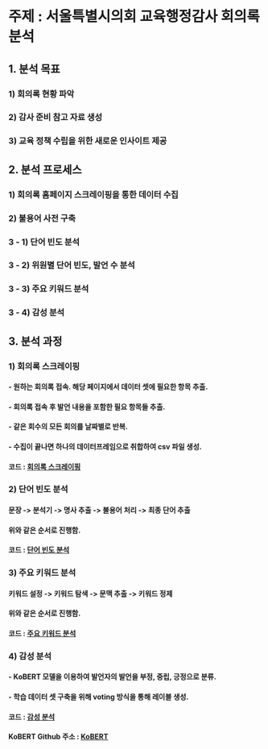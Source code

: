 # 주제 : 서울특별시의회 교육행정감사 회의록 분석       

## 1. 분석 목표    
### 1) 회의록 현황 파악     
### 2) 감사 준비 참고 자료 생성    
### 3) 교육 정책 수립을 위한 새로운 인사이트 제공         

## 2. 분석 프로세스 
### 1) 회의록 홈페이지 스크레이핑을 통한 데이터 수집
### 2) 불용어 사전 구축
### 3 - 1) 단어 빈도 분석
### 3 - 2) 위원별 단어 빈도, 발언 수 분석
### 3 - 3) 주요 키워드 분석
### 3 - 4) 감성 분석            

## 3. 분석 과정
### 1) 회의록 스크레이핑
#### - 원하는 회의록 접속. 해당 페이지에서 데이터 셋에 필요한 항목 추출.
#### - 회의록 접속 후 발언 내용을 포함한 필요 항목들 추출.
#### - 같은 회수의 모든 회의를 날짜별로 반복.
#### - 수집이 끝나면 하나의 데이터프레임으로 취합하여 csv 파일 생성.
#### 코드 : [회의록 스크레이핑](https://github.com/Umhyunbin/Education_Committee/blob/abdad102eb788933da740d9bd3cd9b3db9c7b91c/%ED%9A%8C%EC%9D%98%EB%A1%9D_%EC%8A%A4%ED%81%AC%EB%A0%88%EC%9D%B4%ED%95%91.ipynb)       

### 2) 단어 빈도 분석
#### 문장 -> 분석기 -> 명사 추출 -> 불용어 처리 -> 최종 단어 추출
#### 위와 같은 순서로 진행함.
#### 코드 : [단어 빈도 분석](https://github.com/Umhyunbin/Education_Committee/blob/5c6f7d2f48b601db2d1391f6fd707f287d58f807/%EB%8B%A8%EC%96%B4%20%EB%B9%88%EB%8F%84%20%EB%B6%84%EC%84%9D.ipynb)      

### 3) 주요 키워드 분석
#### 키워드 설정 -> 키워드 탐색 -> 문맥 추출 -> 키워드 정제
#### 위와 같은 순서로 진행함.
#### 코드 : [주요 키워드 분석](https://github.com/Umhyunbin/Education_Committee/blob/7b0fb3e182d255db067c406b2f7223c9db3d7bf8/%EB%8B%A8%EC%96%B4%20%ED%8F%AC%ED%95%A8%20%EB%AC%B8%EB%A7%A5%20%ED%8C%8C%EC%95%85.ipynb)     

### 4) 감성 분석
#### - KoBERT 모델을 이용하여 발언자의 발언을 부정, 중립, 긍정으로 분류.
#### - 학습 데이터 셋 구축을 위해 voting 방식을 통해 레이블 생성.
#### 코드 : [감성 분석](https://github.com/Umhyunbin/Education_Committee/blob/35c15035ff271cded36978d5ce2c4fe249ad0654/sentiment_classification_kobert.ipynb)      
 
#### KoBERT Github 주소 : [KoBERT](https://github.com/SKTBrain/KoBERT.git)
